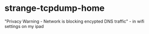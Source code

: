 # strange-tcpdump-home
"Privacy Warning - Network is blocking encypted DNS traffic" - in wifi settings on my ipad
